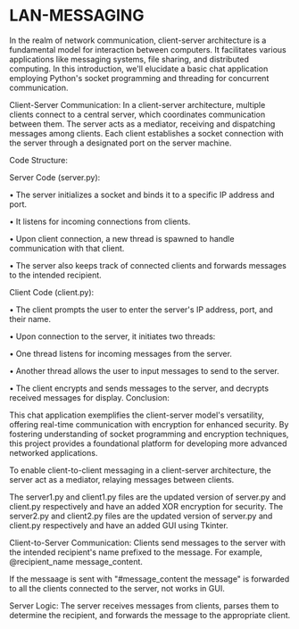 # LAN-MESSAGING
In the realm of network communication, client-server architecture is a fundamental model for interaction between computers. It facilitates various applications like messaging systems, file sharing, and distributed computing. In this introduction, we'll elucidate a basic chat application employing Python's socket programming and threading for concurrent communication.

Client-Server Communication:
In a client-server architecture, multiple clients connect to a central server, which coordinates communication between them. The server acts as a mediator, receiving and dispatching messages among clients. Each client establishes a socket connection with the server through a designated port on the server machine.


Code Structure:

Server Code (server.py):

•	The server initializes a socket and binds it to a specific IP address and port.

•	It listens for incoming connections from clients.

•	Upon client connection, a new thread is spawned to handle communication with that client.

•	The server also keeps track of connected clients and forwards messages to the intended recipient.

Client Code (client.py):

•	The client prompts the user to enter the server's IP address, port, and their name.

•	Upon connection to the server, it initiates two threads:

  •	One thread listens for incoming messages from the server.

  •	Another thread allows the user to input messages to send to the server.

•	The client encrypts and sends messages to the server, and decrypts received messages for display.
Conclusion:

This chat application exemplifies the client-server model's versatility, offering real-time communication with encryption for enhanced security. By fostering understanding of socket programming and encryption techniques, this project provides a foundational platform for developing more advanced networked applications.

To enable client-to-client messaging in a client-server architecture, the server act as a mediator, relaying messages between clients. 

The server1.py  and client1.py files are the updated version of server.py and client.py respectively and have an added XOR encryption for security.
The server2.py  and client2.py files are the updated version of server.py and client.py respectively and have an added GUI using Tkinter.

Client-to-Server Communication: Clients send messages to the server with the intended recipient's name prefixed to the message. For example, @recipient_name message_content.

If the messaage is sent with "#message_content the message" is forwarded to all the clients connected to the server, not works in GUI.

Server Logic: The server receives messages from clients, parses them to determine the recipient, and forwards the message to the appropriate client.
